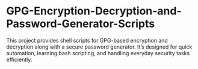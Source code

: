 # GPG-Encryption-Decryption-and-Password-Generator-Scripts
This project provides shell scripts for GPG-based encryption and decryption along with a secure password generator. It’s designed for quick automation, learning bash scripting, and handling everyday security tasks efficiently.
